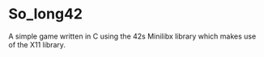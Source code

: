 # So_long42
A simple game written in C using the 42s Minilibx library which makes use of the X11 library.
